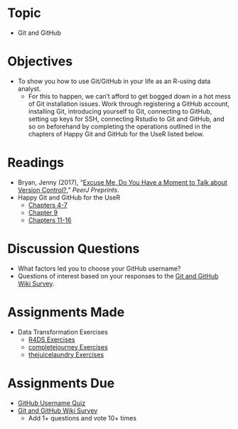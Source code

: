 # Topic

* Git and GitHub

# Objectives

* To show you how to use Git/GitHub in your life as an R-using data analyst.
   + For this to happen, we can’t afford to get bogged down in a hot mess of Git
   installation issues. Work through registering a GitHub account, installing
   Git, introducing yourself to Git, connecting to GitHub, setting up keys for
   SSH, connecting Rstudio to Git and GitHub, and so on beforehand by completing
   the operations outlined in the chapters of Happy Git and GitHub for the UseR
   listed below.

# Readings

* Bryan, Jenny (2017), “[Excuse Me, Do You Have a Moment to Talk about Version
Control?][bryan 2017],” _PeerJ Preprints_.
* Happy Git and GitHub for the UseR
   + [Chapters 4-7][happy git 4]
   + [Chapter 9][happy git 9]
   + [Chapters 11-16][happy git 11]

# Discussion Questions

* What factors led you to choose your GitHub username?
* Questions of interest based on your responses to the [Git and GitHub Wiki
Survey].

# Assignments Made

* Data Transformation Exercises
   + [R4DS Exercises]
   + [completejourney Exercises]
   + [thejuicelaundry Exercises]

# Assignments Due

* [GitHub Username Quiz]
* [Git and GitHub Wiki Survey]
   + Add 1+ questions and vote 10+ times

[bryan 2017]: https://peerj.com/preprints/3159/
[completejourney exercises]: https://github.com/GCOM7140/completejourney-exercises#completejourney-exercises
[git and github wiki survey]: https://www.allourideas.org/GCOM-7140-git-github
[github username quiz]: https://goo.gl/forms/bVkjZJE6yRHZBVRm2
[happy git 4]: https://happygitwithr.com/github-acct.html
[happy git 9]: https://happygitwithr.com/push-pull-github.html
[happy git 11]: https://happygitwithr.com/ssh-keys.html
[r4ds exercises]: https://github.com/GCOM7140/r4ds-exercises#r4ds-exercises
[thejuicelaundry exercises]: https://github.com/GCOM7140/thejuicelaundry-exercises
